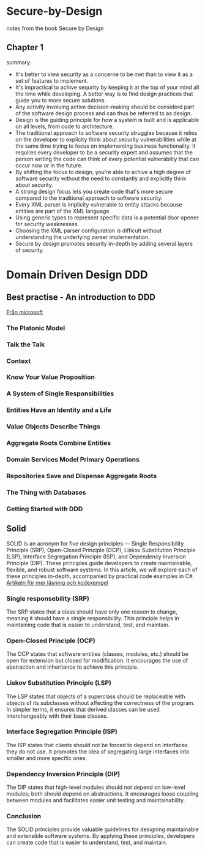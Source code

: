 # Secure-by-Design
notes from the book Secure by Design 

## Chapter 1
summary:
* It's better to view security as a concerne to be met than to view it as a set of features to implement.
* It's impractical to achive sequrity by keeping it at the top of your mind all the time while developing. A better way is to find design practices that guide you to more secure solutions.
* Any activity involving active decision-making should be considerd part of the software design process and can thus be referred to as design.
* Design is the guiding principle for how a system is built and is applicable on all levels, from code to architecture.
* The traditional approach to software security struggles because it relies on the developer to explicity think about security vulnerabilities while at the same time trying to focus on implementing business functionality. It requires every developer to be a security expert and assumes that the person writing the code can think of every potential vulnerabilty that can occur now or in the future.
* By shifting the focus to design, you're able to achive a high degree of software security without the need to constantly and explicitly think about security.
* A strong design focus lets you create code that's more secure compared to the traditional approach to software security.
* Every XML parser is implicity vulnerable to entity attacks because entities are part of the XML language
* Using generic types to represent specific data is a potential door opener for security weaknesses.
* Choosing the XML parser configuration is difficult without understanding the underlying parser implementation.
* Secure by design promotes security in-depth by adding several layers of security.

# Domain Driven Design DDD

## Best practise - An introduction to DDD
[Från microsoft](https://learn.microsoft.com/en-us/archive/msdn-magazine/2009/february/best-practice-an-introduction-to-domain-driven-design)

### The Platonic Model
### Talk the Talk
### Context
### Know Your Value Proposition
### A System of Single Responsibilities
### Entities Have an Identity and a Life
### Value Objects Describe Things
### Aggregate Roots Combine Entities
### Domain Services Model Primary Operations
### Repositories Save and Dispense Aggregate Roots
### The Thing with Databases
### Getting Started with DDD

## Solid
SOLID is an acronym for five design principles — Single Responsibility Principle (SRP), Open-Closed Principle (OCP), Liskov Substitution Principle (LSP), Interface Segregation Principle (ISP), and Dependency Inversion Principle (DIP).
These principles guide developers to create maintainable, flexible, and robust software systems. In this article, we will explore each of these principles in-depth, accompanied by practical code examples in C#.
[Artikeln för mer läsning och kodexempel](https://medium.com/@edin.sahbaz/comprehensive-guide-to-solid-principles-in-c-54d79e19b7d7)

### Single responsebility (SRP)
The SRP states that a class should have only one reason to change, meaning it should have a single responsibility. This principle helps in maintaining code that is easier to understand, test, and maintain.

### Open-Closed Principle (OCP)
The OCP states that software entities (classes, modules, etc.) should be open for extension but closed for modification. It encourages the use of abstraction and inheritance to achieve this principle.

### Liskov Substitution Principle (LSP)
The LSP states that objects of a superclass should be replaceable with objects of its subclasses without affecting the correctness of the program. In simpler terms, it ensures that derived classes can be used interchangeably with their base classes.

### Interface Segregation Principle (ISP)
The ISP states that clients should not be forced to depend on interfaces they do not use. It promotes the idea of segregating large interfaces into smaller and more specific ones.

### Dependency Inversion Principle (DIP)
The DIP states that high-level modules should not depend on low-level modules; both should depend on abstractions. It encourages loose coupling between modules and facilitates easier unit testing and maintainability.

### Conclusion
The SOLID principles provide valuable guidelines for designing maintainable and extensible software systems. By applying these principles, developers can create code that is easier to understand, test, and maintain.
